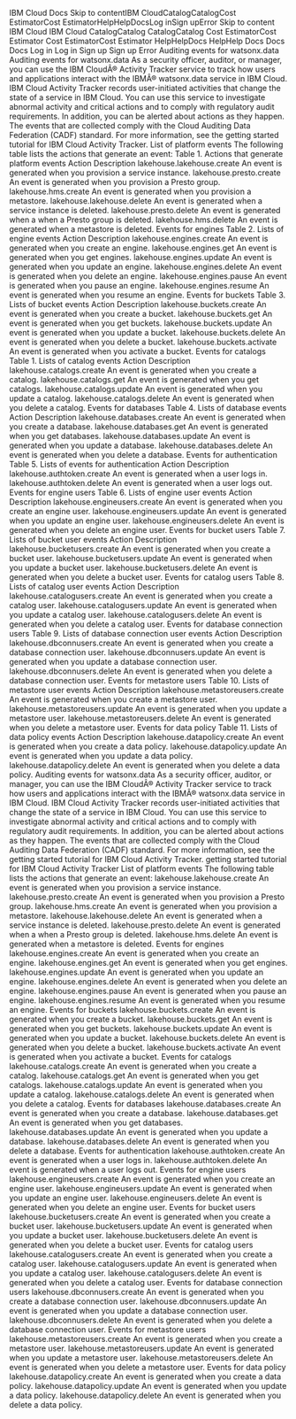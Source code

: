 ﻿IBM Cloud Docs Skip to contentIBM CloudCatalogCatalogCost EstimatorCost EstimatorHelpHelpDocsLog inSign upError Skip to content IBM Cloud IBM Cloud CatalogCatalog CatalogCatalog Cost EstimatorCost Estimator Cost EstimatorCost Estimator HelpHelpDocs HelpHelp Docs Docs Docs Log in Log in Sign up Sign up Error Auditing events for watsonx.data Auditing events for watsonx.data As a security officer, auditor, or manager, you can use the IBM CloudÂ® Activity Tracker service to track how users and applications interact with the IBMÂ® watsonx.data service in IBM Cloud. IBM Cloud Activity Tracker records user-initiated activities that change the state of a service in IBM Cloud. You can use this service to investigate abnormal activity and critical actions and to comply with regulatory audit requirements. In addition, you can be alerted about actions as they happen. The events that are collected comply with the Cloud Auditing Data Federation (CADF) standard. For more information, see the getting started tutorial for IBM Cloud Activity Tracker. List of platform events The following table lists the actions that generate an event: Table 1. Actions that generate platform events Action Description lakehouse.lakehouse.create An event is generated when you provision a service instance. lakehouse.presto.create An event is generated when you provision a Presto group. lakehouse.hms.create An event is generated when you provision a metastore. lakehouse.lakehouse.delete An event is generated when a service instance is deleted. lakehouse.presto.delete An event is generated when a when a Presto group is deleted. lakehouse.hms.delete An event is generated when a metastore is deleted. Events for engines Table 2. Lists of engine events Action Description lakehouse.engines.create An event is generated when you create an engine. lakehouse.engines.get An event is generated when you get engines. lakehouse.engines.update An event is generated when you update an engine. lakehouse.engines.delete An event is generated when you delete an engine. lakehouse.engines.pause An event is generated when you pause an engine. lakehouse.engines.resume An event is generated when you resume an engine. Events for buckets Table 3. Lists of bucket events Action Description lakehouse.buckets.create An event is generated when you create a bucket. lakehouse.buckets.get An event is generated when you get buckets. lakehouse.buckets.update An event is generated when you update a bucket. lakehouse.buckets.delete An event is generated when you delete a bucket. lakehouse.buckets.activate An event is generated when you activate a bucket. Events for catalogs Table 1. Lists of catalog events Action Description lakehouse.catalogs.create An event is generated when you create a catalog. lakehouse.catalogs.get An event is generated when you get catalogs. lakehouse.catalogs.update An event is generated when you update a catalog. lakehouse.catalogs.delete An event is generated when you delete a catalog. Events for databases Table 4. Lists of database events Action Description lakehouse.databases.create An event is generated when you create a database. lakehouse.databases.get An event is generated when you get databases. lakehouse.databases.update An event is generated when you update a database. lakehouse.databases.delete An event is generated when you delete a database. Events for authentication Table 5. Lists of events for authentication Action Description lakehouse.authtoken.create An event is generated when a user logs in. lakehouse.authtoken.delete An event is generated when a user logs out. Events for engine users Table 6. Lists of engine user events Action Description lakehouse.engineusers.create An event is generated when you create an engine user. lakehouse.engineusers.update An event is generated when you update an engine user. lakehouse.engineusers.delete An event is generated when you delete an engine user. Events for bucket users Table 7. Lists of bucket user events Action Description lakehouse.bucketusers.create An event is generated when you create a bucket user. lakehouse.bucketusers.update An event is generated when you update a bucket user. lakehouse.bucketusers.delete An event is generated when you delete a bucket user. Events for catalog users Table 8. Lists of catalog user events Action Description lakehouse.catalogusers.create An event is generated when you create a catalog user. lakehouse.catalogusers.update An event is generated when you update a catalog user. lakehouse.catalogusers.delete An event is generated when you delete a catalog user. Events for database connection users Table 9. Lists of database connection user events Action Description lakehouse.dbconnusers.create An event is generated when you create a database connection user. lakehouse.dbconnusers.update An event is generated when you update a database connection user. lakehouse.dbconnusers.delete An event is generated when you delete a database connection user. Events for metastore users Table 10. Lists of metastore user events Action Description lakehouse.metastoreusers.create An event is generated when you create a metastore user. lakehouse.metastoreusers.update An event is generated when you update a metastore user. lakehouse.metastoreusers.delete An event is generated when you delete a metastore user. Events for data policy Table 11. Lists of data policy events Action Description lakehouse.datapolicy.create An event is generated when you create a data policy. lakehouse.datapolicy.update An event is generated when you update a data policy. lakehouse.datapolicy.delete An event is generated when you delete a data policy. Auditing events for watsonx.data As a security officer, auditor, or manager, you can use the IBM CloudÂ® Activity Tracker service to track how users and applications interact with the IBMÂ® watsonx.data service in IBM Cloud. IBM Cloud Activity Tracker records user-initiated activities that change the state of a service in IBM Cloud. You can use this service to investigate abnormal activity and critical actions and to comply with regulatory audit requirements. In addition, you can be alerted about actions as they happen. The events that are collected comply with the Cloud Auditing Data Federation (CADF) standard. For more information, see the getting started tutorial for IBM Cloud Activity Tracker. getting started tutorial for IBM Cloud Activity Tracker List of platform events The following table lists the actions that generate an event: lakehouse.lakehouse.create An event is generated when you provision a service instance. lakehouse.presto.create An event is generated when you provision a Presto group. lakehouse.hms.create An event is generated when you provision a metastore. lakehouse.lakehouse.delete An event is generated when a service instance is deleted. lakehouse.presto.delete An event is generated when a when a Presto group is deleted. lakehouse.hms.delete An event is generated when a metastore is deleted. Events for engines lakehouse.engines.create An event is generated when you create an engine. lakehouse.engines.get An event is generated when you get engines. lakehouse.engines.update An event is generated when you update an engine. lakehouse.engines.delete An event is generated when you delete an engine. lakehouse.engines.pause An event is generated when you pause an engine. lakehouse.engines.resume An event is generated when you resume an engine. Events for buckets lakehouse.buckets.create An event is generated when you create a bucket. lakehouse.buckets.get An event is generated when you get buckets. lakehouse.buckets.update An event is generated when you update a bucket. lakehouse.buckets.delete An event is generated when you delete a bucket. lakehouse.buckets.activate An event is generated when you activate a bucket. Events for catalogs lakehouse.catalogs.create An event is generated when you create a catalog. lakehouse.catalogs.get An event is generated when you get catalogs. lakehouse.catalogs.update An event is generated when you update a catalog. lakehouse.catalogs.delete An event is generated when you delete a catalog. Events for databases lakehouse.databases.create An event is generated when you create a database. lakehouse.databases.get An event is generated when you get databases. lakehouse.databases.update An event is generated when you update a database. lakehouse.databases.delete An event is generated when you delete a database. Events for authentication lakehouse.authtoken.create An event is generated when a user logs in. lakehouse.authtoken.delete An event is generated when a user logs out. Events for engine users lakehouse.engineusers.create An event is generated when you create an engine user. lakehouse.engineusers.update An event is generated when you update an engine user. lakehouse.engineusers.delete An event is generated when you delete an engine user. Events for bucket users lakehouse.bucketusers.create An event is generated when you create a bucket user. lakehouse.bucketusers.update An event is generated when you update a bucket user. lakehouse.bucketusers.delete An event is generated when you delete a bucket user. Events for catalog users lakehouse.catalogusers.create An event is generated when you create a catalog user. lakehouse.catalogusers.update An event is generated when you update a catalog user. lakehouse.catalogusers.delete An event is generated when you delete a catalog user. Events for database connection users lakehouse.dbconnusers.create An event is generated when you create a database connection user. lakehouse.dbconnusers.update An event is generated when you update a database connection user. lakehouse.dbconnusers.delete An event is generated when you delete a database connection user. Events for metastore users lakehouse.metastoreusers.create An event is generated when you create a metastore user. lakehouse.metastoreusers.update An event is generated when you update a metastore user. lakehouse.metastoreusers.delete An event is generated when you delete a metastore user. Events for data policy lakehouse.datapolicy.create An event is generated when you create a data policy. lakehouse.datapolicy.update An event is generated when you update a data policy. lakehouse.datapolicy.delete An event is generated when you delete a data policy.
